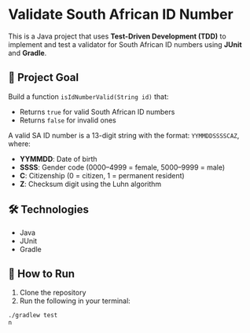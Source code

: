 

# Validate South African ID Number

This is a Java project that uses **Test-Driven Development (TDD)** to implement and test a validator for South African ID numbers using **JUnit** and **Gradle**.

## 📌 Project Goal

Build a function `isIdNumberValid(String id)` that:
- Returns `true` for valid South African ID numbers
- Returns `false` for invalid ones

A valid SA ID number is a 13-digit string with the format: `YYMMDDSSSSCAZ`, where:
- **YYMMDD**: Date of birth
- **SSSS**: Gender code (0000–4999 = female, 5000–9999 = male)
- **C**: Citizenship (0 = citizen, 1 = permanent resident)
- **Z**: Checksum digit using the Luhn algorithm

## 🛠 Technologies

- Java
- JUnit
- Gradle

## 🚀 How to Run

1. Clone the repository
2. Run the following in your terminal:

```bash
./gradlew test
n
